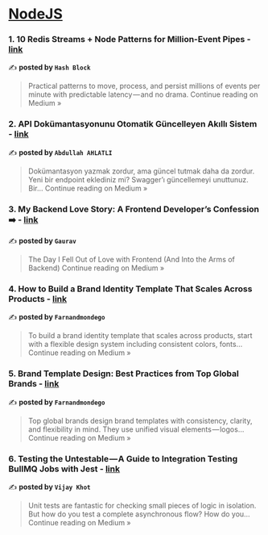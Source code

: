 
<h1><a href=https://medium.com/tag/nodejs/recommended target="_blank" rel="noopener noreferrer">NodeJS</a></h1>
<h3>1. 10 Redis Streams + Node Patterns for Million-Event Pipes - <a href="https://medium.com/@connect.hashblock/10-redis-streams-node-patterns-for-million-event-pipes-8243921de1e3?source=rss------nodejs-5" target="_blank" rel="noopener noreferrer">link</a></h3>

✍️ **posted by `Hash Block`**

<blockquote>Practical patterns to move, process, and persist millions of events per minute with predictable latency — and no drama.
Continue reading on Medium »</blockquote>

<h3>2. API Dokümantasyonunu Otomatik Güncelleyen Akıllı Sistem - <a href="https://medium.com/@ahlatlipost/api-dok%C3%BCmantasyonunu-otomatik-g%C3%BCncelleyen-ak%C4%B1ll%C4%B1-sistem-466d9bb1fd7e?source=rss------nodejs-5" target="_blank" rel="noopener noreferrer">link</a></h3>

✍️ **posted by `Abdullah AHLATLI`**

<blockquote>Dokümantasyon yazmak zordur, ama güncel tutmak daha da zordur. Yeni bir endpoint eklediniz mi? Swagger’ı güncellemeyi unuttunuz. Bir…
Continue reading on Medium »</blockquote>

<h3>3. My Backend Love Story: A Frontend Developer’s Confession ➡️ - <a href="https://medium.com/@gauurravvvv/my-backend-love-story-a-frontend-developers-confession-%EF%B8%8F-c80c7a797560?source=rss------nodejs-5" target="_blank" rel="noopener noreferrer">link</a></h3>

✍️ **posted by `Gaurav`**

<blockquote>The Day I Fell Out of Love with Frontend (And Into the Arms of Backend)
Continue reading on Medium »</blockquote>

<h3>4. How to Build a Brand Identity Template That Scales Across Products - <a href="https://medium.com/@farnandmondego50798/how-to-build-a-brand-identity-template-that-scales-across-products-b6de84784d60?source=rss------nodejs-5" target="_blank" rel="noopener noreferrer">link</a></h3>

✍️ **posted by `Farnandmondego`**

<blockquote>To build a brand identity template that scales across products, start with a flexible design system including consistent colors, fonts…
Continue reading on Medium »</blockquote>

<h3>5. Brand Template Design: Best Practices from Top Global Brands - <a href="https://medium.com/@farnandmondego50798/brand-template-design-best-practices-from-top-global-brands-e0883e71ea5a?source=rss------nodejs-5" target="_blank" rel="noopener noreferrer">link</a></h3>

✍️ **posted by `Farnandmondego`**

<blockquote>Top global brands design brand templates with consistency, clarity, and flexibility in mind. They use unified visual elements — logos…
Continue reading on Medium »</blockquote>

<h3>6. Testing the Untestable — A Guide to Integration Testing BullMQ Jobs with Jest - <a href="https://medium.com/@vijaysinh.khot/testing-the-untestable-a-guide-to-integration-testing-bullmq-jobs-with-jest-736db303ca2e?source=rss------nodejs-5" target="_blank" rel="noopener noreferrer">link</a></h3>

✍️ **posted by `Vijay Khot`**

<blockquote>Unit tests are fantastic for checking small pieces of logic in isolation. But how do you test a complete asynchronous flow? How do you…
Continue reading on Medium »</blockquote>

